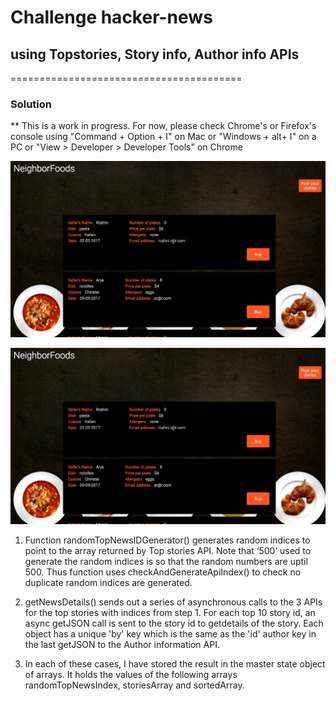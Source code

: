 # Challenge hacker-news 
## using Topstories, Story info, Author info APIs
========================================
### Solution
** This is a work in progress. For now, please check Chrome's or Firefox's console using "Command + Option + I" on Mac or 
"Windows + alt+ I" on a PC or 
"View > Developer > Developer Tools" on Chrome

![chrome_console](https://github.com/roshnikutty/neighborFoods-react-front-end/blob/master/readme_images/meal_listing.png)


![firefox_console](https://github.com/roshnikutty/neighborFoods-react-front-end/blob/master/readme_images/meal_listing.png)


1. Function randomTopNewsIDGenerator() generates random indices to point to the array returned by Top stories API. Note that ‘500’ used to generate the random indices is so that the random numbers are uptil 500. Thus function uses checkAndGenerateApiIndex() to check no duplicate random indices are generated.

2. getNewsDetails() sends out a series of asynchronous calls to the 3 APIs for the top stories with indices from step 1.
For each top 10 story id, an async getJSON call is sent to the story id to getdetails of the story. Each object has a unique 'by' key which is the same as the 'id' author key in the last getJSON to the Author information API. 

3. In each of these cases, I have stored the result in the master state object of arrays. It holds the values of the following arrays randomTopNewsIndex, storiesArray and sortedArray.

